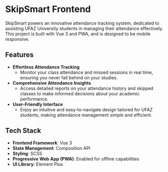 # SkipSmart Frontend

SkipSmart powers an innovative attendance tracking system, dedicated to assisting UFAZ University students in managing their attendance effectively. This project is built with Vue 3 and PWA, and is designed to be mobile responsive.

## Features

- **Effortless Attendance Tracking**
  - Monitor your class attendance and missed sessions in real time, ensuring you never fall behind on your studies.
- **Comprehensive Attendance Insights**
  - Access detailed reports on your attendance history and skipped classes to make informed decisions about your academic performance.
- **User-Friendly Interface**
  - Enjoy an intuitive and easy-to-navigate design tailored for UFAZ students, making attendance management simple and efficient.

## Tech Stack

- **Frontend Framework**: Vue 3
- **State Management**: Composition API
- **Styling**: SCSS
- **Progressive Web App (PWA)**: Enabled for offline capabilities
- **UI Library**: Element Plus
